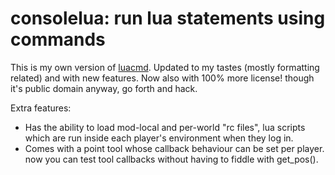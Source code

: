 # consolelua: run lua statements using commands

This is my own version of [luacmd][1].
Updated to my tastes (mostly formatting related) and with new features.
Now also with 100% more license! though it's public domain anyway, go forth and hack.

Extra features:

* Has the ability to load mod-local and per-world "rc files",
lua scripts which are run inside each player's environment when they log in.
* Comes with a point tool whose callback behaviour can be set per player.
now you can test tool callbacks without having to fiddle with get_pos().

[1]: https://github.com/prestidigitator/minetest-mod-luacmd
